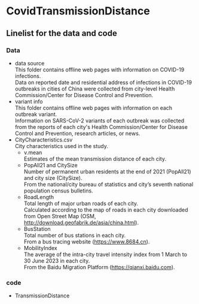 # CovidTransmissionDistance


## Linelist for the data and code
### Data
* data source<br>
This folder contains offline web pages with information on COVID-19 infections.<br>
Data on reported date and residential address of infections in COVID-19 outbreaks in cities of China were collected from city-level Health Commission/Center for Disease Control and Prevention.<br>
* variant info<br>
This folder contains offline web pages with information on each outbreak variant.<br>
Information on SARS-CoV-2 variants of each outbreak was collected from the reports of each city's Health Commission/Center for Disease Control and Prevention, research articles, or news.<br>
* CityCharacteristics.csv<br>
City characteristics used in the study.<br>
  * v.mean<br>
  Estimates of the mean transmission distance of each city.<br>
  * PopAll21 and CitySize<br>
  Number of permanent urban residents at the end of 2021 (PopAll21) and city size (CitySize).<br>
  From the national/city bureau of statistics and city’s seventh national population census bulletins.<br>
  * RoadLength<br>
  Total length of major urban roads of each city.<br>
  Calculated according to the map of roads in each city downloaded from Open Street Map (OSM, http://download.geofabrik.de/asia/china.html).<br>
  * BusStation<br>
  Total number of bus stations in each city.<br>
  From a bus tracing website (https://www.8684.cn).<br>
  * MobilityIndex<Br>
  The average of the intra-city travel intensity index from 1 March to 30 June 2023 in each city.<br>
  From the Baidu Migration Platform (https://qianxi.baidu.com).
### code
* TransmissionDistance 

